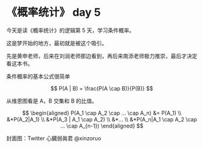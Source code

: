 # 《概率统计》 day 5

今天是读《概率统计》的逻辑第 5 天，学习条件概率。

这是梦开始的地方，最初就是被这个吸引。

先是黄申老师，后来在刘润老师那边看到，再后来南添老师极力推崇，最后才决定看这本书。

条件概率的基本公式很简单

$$
P(A | B) = \frac{P(A \cap B)}{P(B)}
$$

从维恩图看是 A，B 交集和 B 的比值。

$$
\begin{aligned}
P(A_1 \cap A_2 \cap ... \cap A_n) &= P(A_1) \\
&*P(A_2|A_1) \\
&*P(A_3 | A_1 \cap A_2) \\
&*... \\
&*P(A_n|A_1 \cap A_2 \cap ... \cap A_{n-1})
\end{aligned}
$$



封面图：Twitter 心臓弱眞君 @xinzoruo